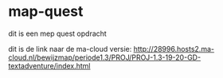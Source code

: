 # map-quest
dit is een mep quest opdracht

dit is de link naar de ma-cloud versie: http://28996.hosts2.ma-cloud.nl/bewijzmap/periode1.3/PROJ/PROJ-1.3-19-20-GD-textadventure/index.html
